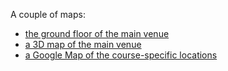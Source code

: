 ---
---
A couple of maps:

  - [the ground floor of the main venue](documents/EMBO-groundfloor.pdf)
  - [a 3D map of the main venue](documents/Map-MPI-total-EMBO2014.pdf)
  - [a Google Map of the course-specific locations](https://mapsengine.google.com/map/viewer?mid=zwloKEna7htk.kHdkHKvGftgY)
